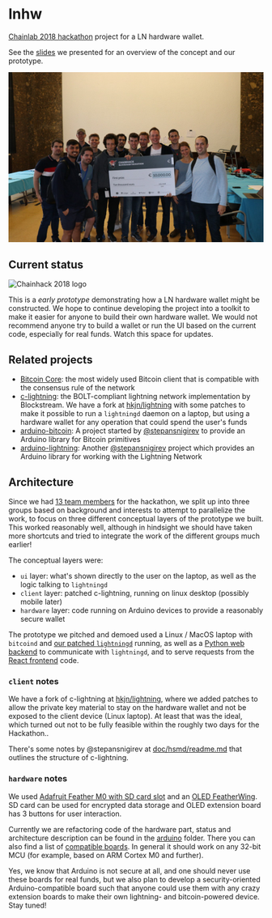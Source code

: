 # lnhw

[Chainlab 2018 hackathon](https://blockchain-hackathon.com/) project for a LN hardware wallet.

See the [slides](chainhack-slides.pdf) we presented
for an overview of the concept and our prototype.

![lnhw team](team.jpg)

## Current status

![Chainhack 2018 logo](https://blockchain-hackathon.com/assets/img/logo_hack_600.png)

This is a *early prototype* demonstrating how a LN hardware wallet might be constructed. We hope to continue
developing the project into a toolkit to make it easier for anyone to build their own hardware wallet. We
would not recommend anyone try to build a wallet or run the UI based on the current code, especially
for real funds. Watch this space for updates.

## Related projects

- [Bitcoin Core](https://github.com/bitcoin/bitcoin): the most widely used Bitcoin client that is
  compatible with the consensus rule of the network
- [c-lightning](https://github.com/elementsproject/lightning): the BOLT-compliant lightning network
  implementation by Blockstream. We have a fork at [hkjn/lightning](https://github.com/hkjn/lightning)
  with some patches to make it possible to run a `lightningd` daemon on a laptop, but using a hardware
  wallet for any operation that could spend the user's funds
- [arduino-bitcoin](https://github.com/arduino-bitcoin/arduino-bitcoin): A project started by
  [@stepansnigirev](https://github.com/stepansnigirev) to provide an Arduino library for Bitcoin
  primitives
- [arduino-lightning](https://github.com/arduino-bitcoin/arduino-lightning): Another
  [@stepansnigirev](https://github.com/stepansnigirev) project which provides an Arduino library for
  working with the Lightning Network

## Architecture

Since we had [13 team members](doc/team/readme.md) for the hackathon, we split up into three groups based on
background and interests to attempt to parallelize the work, to focus on three different conceptual
layers of the prototype we built. This worked reasonably well, although in hindsight we should have
taken more shortcuts and tried to integrate the work of the different groups much earlier!

The conceptual layers were:
- `ui` layer: what's shown directly to the user on the laptop, as well as the logic talking to `lightningd`
- `client` layer: patched c-lightning, running on linux desktop (possibly mobile later)
- `hardware` layer: code running on Arduino devices to provide a reasonably secure wallet

The prototype we pitched and demoed used a Linux / MacOS laptop with `bitcoind` and
[our patched `lightningd`](https://github.com/hkjn/lightning) running, as well as a
[Python web backend](rpc/) to communicate with `lightningd`, and to serve requests
from the [React frontend](ui/) code.

### `client` notes

We have a fork of c-lightning at [hkjn/lightning](https://github.com/hkjn/lightning), where we
added patches to allow the private key material to stay on the hardware wallet and not
be exposed to the client device (Linux laptop). At least that was the ideal, which
turned out not to be fully feasible within the roughly two days for the Hackathon..

There's some notes by @stepansnigirev at [doc/hsmd/readme.md](doc/hsmd/readme.md) that outlines
the structure of c-lightning.

### `hardware` notes

We used [Adafruit Feather M0 with SD card slot](https://www.adafruit.com/product/2796) and an [OLED FeatherWing](https://www.adafruit.com/product/2900). SD card can be used for encrypted data storage and OLED extension board has 3 buttons for user interaction.

Currently we are refactoring code of the hardware part, status and architecture description can be found in the [arduino](arduino/) folder. There you can also find a list of [compatible boards](arduino/readme.md#boards). In general it should work on any 32-bit MCU (for example, based on ARM Cortex M0 and further).

Yes, we know that Arduino is not secure at all, and one should never use these boards for real funds, but we also plan to develop a security-oriented Arduino-compatible board such that anyone could use them with any crazy extension boards to make their own lightning- and bitcoin-powered device. Stay tuned!
